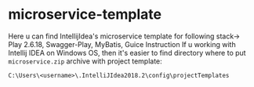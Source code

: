 # microservice-template
Here u can find IntellijIdea's microservice template for following stack-> Play 2.6.18, Swagger-Play, MyBatis, Guice
  Instruction
 If u working with Intellij IDEA on Windows OS, then it's easier to find directory
where to put `microservice.zip` archive with project template:
```$xslt
C:\Users\<username>\.IntelliJIdea2018.2\config\projectTemplates
```